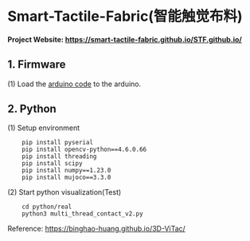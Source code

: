 # Smart-Tactile-Fabric(智能触觉布料)

#### Project Website: https://smart-tactile-fabric.github.io/STF.github.io/

## 1. Firmware

(1) Load the [arduino code](/arduino_code/MatrixArray.ino) to the arduino. 


## 2. Python
(1) Setup environment

        pip install pyserial
        pip install opencv-python==4.6.0.66
        pip install threading
        pip install scipy
        pip install numpy==1.23.0
        pip install mujoco==3.3.0


(2) Start python visualization(Test)

        cd python/real
        python3 multi_thread_contact_v2.py


Reference: https://binghao-huang.github.io/3D-ViTac/
